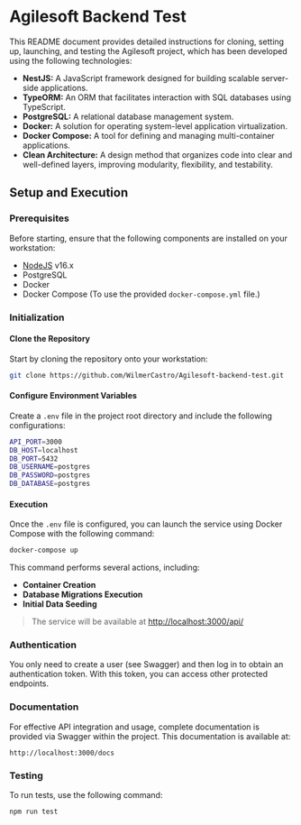 # Agilesoft Backend Test

This README document provides detailed instructions for cloning, setting up, launching, and testing the Agilesoft project, which has been developed using the following technologies:

- **NestJS:** A JavaScript framework designed for building scalable server-side applications.
- **TypeORM:** An ORM that facilitates interaction with SQL databases using TypeScript.
- **PostgreSQL:** A relational database management system.
- **Docker:** A solution for operating system-level application virtualization.
- **Docker Compose:** A tool for defining and managing multi-container applications.
- **Clean Architecture:** A design method that organizes code into clear and well-defined layers, improving modularity, flexibility, and testability.

## Setup and Execution

### Prerequisites

Before starting, ensure that the following components are installed on your workstation:

- [NodeJS](https://nodejs.org/) v16.x
- PostgreSQL
- Docker
- Docker Compose (To use the provided `docker-compose.yml` file.)

### Initialization

#### Clone the Repository

Start by cloning the repository onto your workstation:

```sh
git clone https://github.com/WilmerCastro/Agilesoft-backend-test.git
```

#### Configure Environment Variables

Create a `.env` file in the project root directory and include the following configurations:

```sh
API_PORT=3000
DB_HOST=localhost
DB_PORT=5432
DB_USERNAME=postgres
DB_PASSWORD=postgres
DB_DATABASE=postgres
```

#### Execution

Once the `.env` file is configured, you can launch the service using Docker Compose with the following command:

```sh
docker-compose up
```

This command performs several actions, including:

- **Container Creation**
- **Database Migrations Execution**
- **Initial Data Seeding**

> The service will be available at <http://localhost:3000/api/>

### Authentication

You only need to create a user (see Swagger) and then log in to obtain an authentication token. With this token, you can access other protected endpoints.

### Documentation

For effective API integration and usage, complete documentation is provided via Swagger within the project. This documentation is available at:

```url
http://localhost:3000/docs
```

### Testing

To run tests, use the following command:

```sh
npm run test
